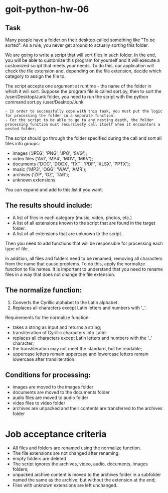 # goit-python-hw-06

## Task

Many people have a folder on their desktop called something like "To be sorted". As a rule, you never get around to actually sorting this folder.

We are going to write a script that will sort files in such folder. In the end, you will be able to customize this program for yourself and it will execute a customized script that meets your needs. To do this, our application will check the file extension and, depending on the file extension, decide which category to assign the file to.

The script accepts one argument at runtime - the name of the folder in which it will sort. Suppose the program file is called sort.py, then to sort the /user/Desktop/Junk folder, you need to run the script with the python command sort.py /user/Desktop/Junk

	- In order to successfully cope with this task, you must put the logic for processing the folder in a separate function.
	- For the script to be able to go to any nesting depth, the folder processing function must recursively call itself when it encounters a nested folder.

The script should go through the folder specified during the call and sort all files into groups:

- images ('JPEG', 'PNG', 'JPG', 'SVG');
- video files ('AVI', 'MP4', 'MOV', 'MKV');
- documents ('DOC', 'DOCX', 'TXT', 'PDF', 'XLSX', 'PPTX');
- music ('MP3', 'OGG', 'WAV', 'AMR');
- archives ('ZIP', 'GZ', 'TAR');
- unknown extensions.

You can expand and add to this list if you want.

## The results should include:

- A list of files in each category (music, video, photos, etc.)
- A list of all extensions known to the script that are found in the target folder.
- A list of all extensions that are unknown to the script.

Then you need to add functions that will be responsible for processing each type of file.

In addition, all files and folders need to be renamed, removing all characters from the name that cause problems. To do this, apply the normalize function to file names. It is important to understand that you need to rename files in a way that does not change the file extension.

## The normalize function:

1. Converts the Cyrillic alphabet to the Latin alphabet.
2. Replaces all characters except Latin letters and numbers with '_'.

Requirements for the normalize function:

- takes a string as input and returns a string;
- transliteration of Cyrillic characters into Latin;
- replaces all characters except Latin letters and numbers with the '_' character;
- the transliteration may not meet the standard, but be readable;
- uppercase letters remain uppercase and lowercase letters remain lowercase after transliteration.

## Conditions for processing:

- images are moved to the images folder
- documents are moved to the documents folder
- audio files are moved to audio folder
- video files to video folder
- archives are unpacked and their contents are transferred to the archives folder

# Job acceptance criteria

- All files and folders are renamed using the normalize function.
- The file extensions are not changed after renaming.
- empty folders are deleted
- The script ignores the archives, video, audio, documents, images folders;
- unpacked archive content is moved to the archives folder in a subfolder named the same as the archive, but without the extension at the end;
- Files with unknown extensions are left unchanged.
